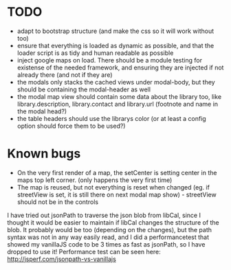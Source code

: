 TODO
====
* adapt to bootstrap structure (and make the css so it will work without too)
* ensure that everything is loaded as dynamic as possible, and that the loader script is as tidy and human readable as possible
* inject google maps on load. There should be a module testing for existense of the needed framework, and ensuring they are injected if not already there (and not if they are)
* the modals only stacks the cached views under modal-body, but they should be containing the modal-header as well
* the modal map view should contain some data about the library too, like library.description, library.contact and library.url (footnote and name in the modal head?)
* the table headers should use the librarys color (or at least a config option should force them to be used?)

Known bugs
==========
* On the very first render of a map, the setCenter is setting center in the maps top left corner. (only happens the very first time)
* The map is reused, but not everything is reset when changed (eg. if streetView is set, it is still there on next modal map show) - streetView should not be in the controls

I have tried out jsonPath to traverse the json blob from libCal, since I thought it would be easier to maintain if libCal changes the structure of the blob. It probably would be too (depending on the changes), but the path syntax was not in any way easily read, and I did a performancetest that showed my vanillaJS code to be 3 times as fast as jsonPath, so I have dropped to use it! Performance test can be seen here: http://jsperf.com/jsonpath-vs-vanillajs

